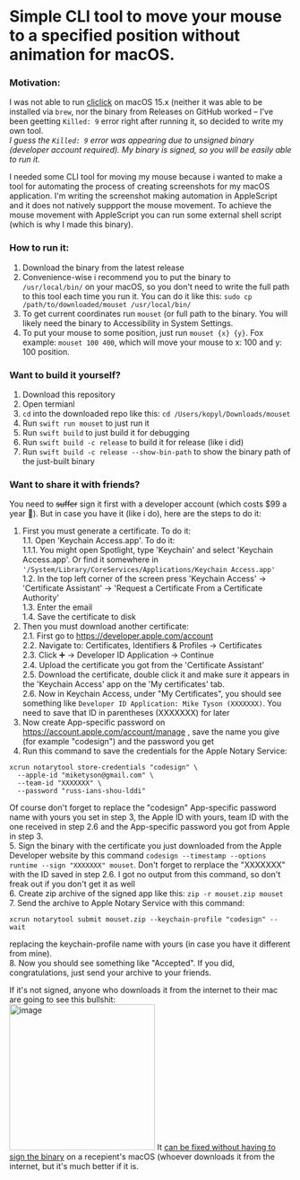 # Simple CLI tool to move your mouse to a specified position without animation for macOS.

### Motivation:
I was not able to run [cliclick](https://github.com/BlueM/cliclick) on macOS 15.x (neither it was able to be installed via `brew`, nor the binary from Releases on GitHub worked – I've been geetting `Killed: 9` error right after running it, so decided to write my own tool.<br>
_I guess the `Killed: 9` error was appearing due to unsigned binary (developer account required). My binary is signed, so you will be easily able to run it._

I needed some CLI tool for moving my mouse because i wanted to make a tool for automating the process of creating screenshots for my macOS application.
I'm writing the screenshot making automation in AppleScript and it does not natively suppport the mouse movement.
To achieve the mouse movement with AppleScript you can run some external shell script (which is why I made this binary).

### How to run it:
1. Download the binary from the latest release
2. Convenience-wise i recommend you to put the binary to `/usr/local/bin/` on your macOS, so you don't need to write the full path to this tool each time you run it. You can do it like this: `sudo cp /path/to/downloaded/mouset /usr/local/bin/`
3. To get current coordinates run `mouset` (or full path to the binary. You will likely need the binary to Accessibility in System Settings.
4. To put your mouse to some position, just run `mouset {x} {y}`. Fox example: `mouset 100 400`, which will move your mouse to x: 100 and y: 100 position.

### Want to build it yourself?
1. Download this repository
2. Open termianl
3. `cd` into the downloaded repo like this: `cd /Users/kopyl/Downloads/mouset`
4. Run `swift run mouset` to just run it
5. Run `swift build` to just build it for debugging
6. Run `swift build -c release` to build it for release (like i did)
7. Run `swift build -c release --show-bin-path` to show the binary path of the just-built binary

### Want to share it with friends?
You need to ~~suffer~~ sign it first with a developer account (which costs $99 a year 🤬). But in case you have it (like i do), here are the steps to do it:
1. First you must generate a certificate. To do it:<br>
  1.1. Open 'Keychain Access.app'. To do it:<br>
   1.1.1. You might open Spotlight, type 'Keychain' and select 'Keychain Access.app'. Or find it somewhere in `'/System/Library/CoreServices/Applications/Keychain Access.app'`<br>
 1.2. In the top left corner of the screen press 'Keychain Access' -> 'Certificate Assistant' -> 'Request a Certificate From a Certificate Authority'<br>
 1.3. Enter the email<br>
 1.4. Save the certificate to disk<br>
2. Then you must download another certificate:<br>
  2.1. First go to https://developer.apple.com/account<br>
  2.2. Navigate to: Certificates, Identifiers & Profiles → Certificates<br>
  2.3. Click ➕ → Developer ID Application → Continue<br>
  2.4. Upload the certificate you got from the 'Certificate Assistant'<br>
  2.5. Download the certificate, double click it and make sure it appears in the 'Keychain Access' app on the 'My certificates' tab.<br>
  2.6. Now in Keychain Access, under "My Certificates", you should see something like `Developer ID Application: Mike Tyson (XXXXXXX)`. You need to save that ID in parentheses (XXXXXXX) for later<br>
3. Now create App-specific password on https://account.apple.com/account/manage , save the name you give (for example "codesign") and the password you get<br>
4. Run this command to save the credentials for the Apple Notary Service:<br>
```
xcrun notarytool store-credentials "codesign" \
  --apple-id "miketyson@gmail.com" \
  --team-id "XXXXXXX" \
  --password "russ-ians-shou-lddi"
```
Of course don't forget to replace the "codesign" App-specific password name with yours you set in step 3, the Apple ID with yours, team ID with the one received in step 2.6 and the App-specific password you got from Apple in step 3.<br>
5. Sign the binary with the certificate you just downloaded from the Apple Developer website by this command `codesign --timestamp --options runtime --sign "XXXXXXX" mouset`. Don't forget to rerplace the "XXXXXXX" with the ID saved in step 2.6. I got no output from this command, so don't freak out if you don't get it as well<br>
6. Create zip archive of the signed app like this: `zip -r mouset.zip mouset`<br>
7. Send the archive to Apple Notary Service with this command:<br>
```
xcrun notarytool submit mouset.zip --keychain-profile "codesign" --wait
```
replacing the keychain-profile name with yours (in case you have it different from mine).<br>
8. Now you should see something like "Accepted". If you did, congratulations, just send your archive to your friends.<br>

If it's not signed, anyone who downloads it from the internet to their mac are going to see this bullshit:<br>
<img width="260" alt="image" src="https://github.com/user-attachments/assets/b059177f-61da-4525-af27-fae2508c65b8" />
It [can be fixed without having to sign the binary](https://youtu.be/biIvAM94b98?si=C39_yPQ5SUgS-41B) on a recepient's macOS (whoever downloads it from the internet, but it's much better if it is.
